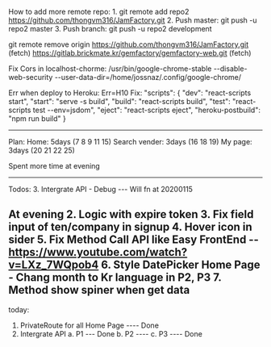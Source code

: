 How to add more remote repo: 1. git remote add repo2 https://github.com/thongvm316/JamFactory.git 2. Push master: git push -u repo2 master 3. Push branch: git push -u repo2 development

git remote remove origin
https://github.com/thongvm316/JamFactory.git (fetch)
https://gitlab.brickmate.kr/gemfactory/gemfactory-web.git (fetch)

Fix Cors in localhost-chorme:
/usr/bin/google-chrome-stable --disable-web-security --user-data-dir=/home/jossnaz/.config/google-chrome/

Err when deploy to Heroku: Err=H10
Fix:
"scripts": {
"dev": "react-scripts start",
"start": "serve -s build",
"build": "react-scripts build",
"test": "react-scripts test --env=jsdom",
"eject": "react-scripts eject",
"heroku-postbuild": "npm run build"
}

---

Plan:
Home: 5days (7 8 9 11 15)
Search vender: 3days (16 18 19)
My page: 3days (20 21 22 25)

Spent more time at evening

---
Todos:
3. Intergrate API - Debug --- Will fn at 20200115

At evening
2. Logic with expire token
3. Fix field input of ten/company in signup
4. Hover icon in sider
5. Fix Method Call API like Easy FrontEnd -- https://www.youtube.com/watch?v=LXz_7WQpob4
6. Style DatePicker Home Page - Chang month to Kr language in P2, P3
7. Method show spiner when get data
----
today:
1. PrivateRoute for all Home Page ---- Done
2. Intergrate API
    a. P1 --- Done
    b. P2 ---- 
    c. P3 ---- Done




